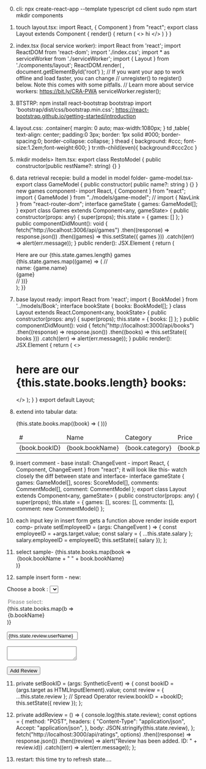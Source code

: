
0. cli:
npx create-react-app --template typescript
cd client
sudo npm start
mkdir components

1. touch layout.tsx:
import React, { Component } from "react"; 
export class Layout extends Component {
     render() {
          return (
              <>
              hi
              </>
          )
     }
    }

2. index.tsx (local service worker):
import React from 'react';
import ReactDOM from 'react-dom';
import './index.css';
import * as serviceWorker from './serviceWorker';
import { Layout } from './components/layout';
ReactDOM.render(
    <Layout />,
  document.getElementById('root')
);
// If you want your app to work offline and load faster, you can change
// unregister() to register() below. Note this comes with some pitfalls.
// Learn more about service workers: https://bit.ly/CRA-PWA
serviceWorker.register();

24. BTSTRP:
npm install react-bootstrap bootstrap
import 'bootstrap/dist/css/bootstrap.min.css';
https://react-bootstrap.github.io/getting-started/introduction

25. layout.css:
.container{
    margin: 0 auto;
    max-width:1080px;
}
td ,table{
    text-align: center;
    padding:0 3px;
    border: 1px solid #000;
    border-spacing:0; 
    border-collapse: collapse; 
}
thead {
    background: #ccc;
    font-size:1.2em;font-weight:600;
}
tr:nth-child(even){
    background:#ccc2cc
}

3. mkdir models> Item.tsx:
export class RestoModel { public constructor(public restName?: string) {} }

4. data retrieval recepie:
build a model in model folder-
game-model.tsx-
export class GameModel { 
    public constructor(
        public name?: string
        ) {} }
new games component-
import React, { Component } from "react";
import { GameModel } from "../models/game-model";
// import { NavLink } from "react-router-dom";
interface gameState {
  games: GameModel[];
}
export class Games extends Component<any, gameState> {
  public constructor(props: any) {
    super(props);
    this.state = { games: [] };
  }
  public componentDidMount(): void {
    fetch("http://localhost:3006/api/games")
      .then((response) => response.json())
      .then((games) => this.setState({ games }))
      .catch((err) => alert(err.message));
  }
  public render(): JSX.Element {
    return (
      <div>
        Here are our {this.state.games.length} games
        {this.state.games.map((game) => (
          // <NavLink to={"/salaries-per-emp/" + rev.id} key={rev.id}>
          <div className="rev">
            name: {game.name} <br />
            {game}
          </div>
          // </NavLink>
        ))}
      </div>
    );  }}


42. base layout ready:
import React from 'react';
import { BookModel } from '../models/Book';
interface bookState {
    books: BookModel[];
  }
class Layout extends React.Component<any, bookState> {
    public constructor(props: any) {
        super(props);
        this.state = { books: [] };
      }
      public componentDidMount(): void {
        fetch("http://localhost:3000/api/books")
          .then((response) => response.json())
          .then((books) => this.setState({ books }))
          .catch((err) => alert(err.message));
      }
      public render(): JSX.Element {
        return ( 
            <>
            <h1>
            here are our {this.state.books.length} books:
            </h1>
            </>
         );
    }
}
export default Layout;

5. extend into tabular data:
   <table className="table">
          <thead>
            <tr>
              <td>#</td>
              <td>Name</td>
              <td>Category</td>
              <td>Price</td>
              <td>Rating</td>
            </tr>
          </thead>
          <tbody>
            {this.state.books.map((book) => (
              <tr key={book.bookID}>
                <td>{book.bookID}</td>
                <td>{book.bookName}</td>
                <td>{book.category}</td>
                <td>{book.price}</td>
                <td>{book.rating}</td>
              </tr>
            ))}
          </tbody>
        </table>

6. insert comment - base install:
ChangeEvent - import React, { Component, ChangeEvent } from "react"; 
it will look like this- watch closely the diff between state and interface-
interface gameState {
    games: GameModel[],
    scores: ScoreModel[],
    comments: CommentModel[],
    comment: CommentModel
  };
  export class Layout extends Component<any, gameState> {
    public constructor(props: any) {
        super(props);
        this.state = { games: [],
             scores: [],
              comments: [],
            comment:  new CommentModel()
 };

 8. each input key in insert form gets a function above render inside export comp-
 private setEmployeeID = (args: ChangeEvent
) => {
const employeeID = +args.target.value;
const salary = { ...this.state.salary };
salary.employeeID = employeeID;
this.setState({ salary });
};

9. select sample-
       {this.state.books.map(book =>
        <option key={book.bookID} value={book.bookID}>
            {book.bookName + " " + book.bookName}
        </option>
    )}


10. sample insert form - new:
    <form>
  <label>Choose a book :</label>
<select onChange={this.setBookID}>
<option disabled placeholder="Choose a book">Please select:</option>
        {this.state.books.map(b =>
        <option key={b.bookID} value={b.bookID}>
            {b.bookName}
        </option>
    )}
    </select>
    <br /><br />
  <input type="text" onChange={this.setUserName} value={this.state.review.userName} />
  <br /><br />
   <textarea onChange={this.setReview} value={this.state.review.review} ></textarea>
  <br /><br />
  <button type="button" onClick={this.addReview}>Add Review</button> 
  </form>

  11.  private setBookID = (args: SyntheticEvent) => {
    const bookID = (args.target as HTMLInputElement).value;
    const review = { ...this.state.review }; // Spread Operator
    review.bookID = +bookID;
    this.setState({ review });
  };

  12. private addReview = () => {
    console.log(this.state.review);
    const options = {
      method: "POST",
      headers: {
        "Content-Type": "application/json",
        Accept: "application/json",
      },
      body: JSON.stringify(this.state.review),
    };
    fetch("http://localhost:3000/api/ratings", options)
      .then((response) => response.json())
      .then((review) => alert("Review has been added. ID: " + review.id))
      .catch((err) => alert(err.message));
  };

  13. restart: this time try to refresh state....

